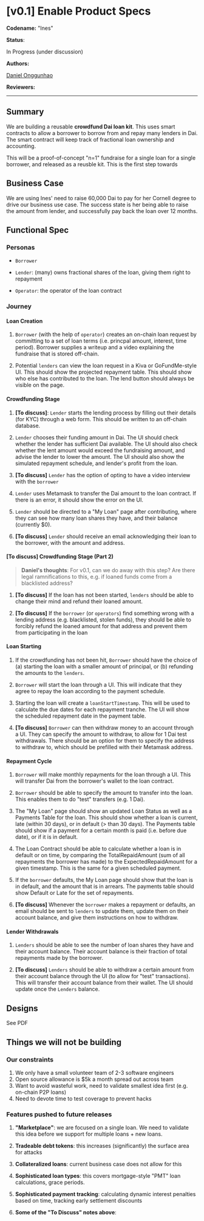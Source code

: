 # [v0.1] Enable Product Specs

**Codename:** "Ines"

**Status**:

In Progress (under discussion)

**Authors:**

[Daniel Onggunhao](https://daniel.ai)

**Reviewers:**


---

## Summary

We are building a reusable **crowdfund Dai loan kit**. This uses smart contracts to allow a borrower to borrow from and repay many lenders in Dai. The smart contract will keep track of fractional loan ownership and accounting.

This will be a proof-of-concept "n=1" fundraise for a single loan for a single borrower, and released as a reusble kit. This is the first step towards

## Business Case

We are using Ines' need to raise 60,000 Dai to pay for her Cornell degree to drive our business use case. The success state is her being able to raise the amount from lender, and successfully pay back the loan over 12 months.

## Functional Spec

### Personas

* `Borrower`

* `Lender`: (many) owns fractional shares of the loan, giving them right to repayment

* `Operator`: the operator of the loan contract


### Journey

#### Loan Creation

1. `Borrower` (with the help of `operator`) creates an on-chain loan request by committing to a set of loan terms (i.e. princpal amount, interest, time period). Borrower supplies a writeup and a video explaining the fundraise that is stored off-chain.

1. Potential `lenders` can view the loan request in a Kiva or GoFundMe-style UI. This should show the projected repayment table. This should show who else has contributed to the loan. The lend button should always be visible on the page.

#### Crowdfunding Stage

1. **[To discuss]**: `Lender` starts the lending process by filling out their details (for KYC) through a web form. This should be written to an off-chain database.

1. `Lender` chooses their funding amount in Dai. The UI should check whether the lender has sufficient Dai available. The UI should also check whether the lent amount would exceed the fundraising amount, and advise the lender to lower the amount. The UI should also show the simulated repayment schedule, and lender's profit from the loan.

1. **[To discuss]** `Lender` has the option of opting to have a video interview with the `borrower`

1. `Lender` uses Metamask to transfer the Dai amount to the loan contract. If there is an error, it should show the error on the UI.

1.  `Lender` should be directed to a "My Loan" page after contributing, where they can see how many loan shares they have, and their balance (currently $0).

1. **[To discuss]** `Lender` should receive an email acknowledging their loan to the borrower, with the amount and address.

#### [To discuss] Crowdfunding Stage (Part 2)

> **Daniel's thoughts**: For v0.1, can we do away with this step? Are there legal ramnifications to this, e.g. if loaned funds come from a blacklisted address?

1. **[To discuss]** If the loan has not been started, `lenders` should be able to change their mind and refund their loaned amount.

2. **[To discuss]** If the `borrower` (or `operators`) find something wrong with a lending address (e.g. blacklisted, stolen funds), they should be able to forcibly refund the loaned amount for that address and prevent them from participating in the loan

#### Loan Starting

1. If the crowdfunding has not been hit, `Borrower` should have the choice of (a) starting the loan with a smaller amount of principal, or (b) refunding the amounts to the `lenders`.

1. `Borrower` will start the loan through a UI. This will indicate that they agree to repay the loan according to the payment schedule.

1. Starting the loan will create a `loanStartTimestamp`. This will be used to calculate the due dates for each repayment tranche. The UI will show the scheduled repayment date in the payment table.

1. **[To discuss]** `Borrower` can then withdraw money to an account through a UI. They can specify the amount to withdraw, to allow for 1 Dai test withdrawals. There should be an option for them to specify the address to withdraw to, which should be prefilled with their Metamask address.

#### Repayment Cycle

1. `Borrower` will make monthly repayments for the loan through a UI. This will transfer Dai from the borrower's wallet to the loan contract.

1. `Borrower` should be able to specify the amount to transfer into the loan. This enables them to do "test" transfers (e.g. 1 Dai).

1. The "My Loan" page should show an updated Loan Status as well as a Payments Table for the loan. This should show whether a loan is current, late (within 30 days), or in default (> than 30 days). The Payments table should show if a payment for a certain month is paid (i.e. before due date), or if it is in default.

1. The Loan Contract should be able to calculate whether a loan is in default or on time, by comparing the TotalRepaidAmount (sum of all repayments the borrower has made) to the ExpectedRepaidAmount for a given timestamp. This is the same for a given scheduled payment.

1. If the `borrower` defaults, the My Loan page should show that the loan is in default, and the amount that is in arrears. The payments table should show Default or Late for the set of repayments.

1. **[To discuss]** Whenever the `borrower` makes a repayment or defaults, an email should be sent to `lenders` to update them, update them on their account balance, and give them instructions on how to withdraw.

#### Lender Withdrawals

1. `Lenders` should be able to see the number of loan shares they have and their account balance. Their account balance is their fraction of total repayments made by the borrower.

2. **[To discuss]** `Lenders` should be able to withdraw a certain amount from their account balance through the UI (to allow for "test" transactions). This will transfer their account balance from their wallet. The UI should update once the `Lenders` balance.

## Designs

See PDF

## Things we will not be building

### Our constraints

1. We only have a small volunteer team of 2-3 software engineers
2. Open source allowance is $5k a month spread out across team
3. Want to avoid wasteful work, need to validate smallest idea first (e.g. on-chain P2P loans)
5. Need to devote time to test coverage to prevent hacks

### Features pushed to future releases

1. **"Marketplace"**: we are focused on a single loan. We need to validate this idea before we support for multiple loans + new loans.

3. **Tradeable debt tokens**: this increases (significantly) the surface area for attacks

4. **Collateralized loans**: current business case does not allow for this

5. **Sophisticated loan types**: this covers mortgage-style "PMT" loan calculations, grace periods.

6. **Sophisticated payment tracking**: calculating dynamic interest penalties based on time, tracking early settlement discounts

7. **Some of the "To Discuss" notes above**:
